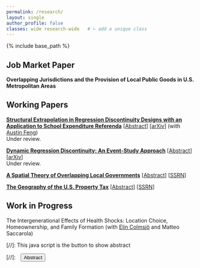 ```yaml
---
permalink: /research/
layout: single
author_profile: false
classes: wide research-wide   # ← add a unique class
---
```

<style>
  @media (min-width: 1024px) {
    /* the body gets the layout class; target the article with your custom class */
    body.layout--single .page.research-wide .page__inner,
    body.layout--single .page.research-wide .page__content {
      max-width: 1100px !important; /* the !important helps beat theme defaults */
    }
  }
</style>

{% include base_path %}

## Job Market Paper

**Overlapping Jurisdictions and the Provision of Local Public Goods in U.S. Metropolitan Areas**


## Working Papers

[**Structural Extrapolation in Regression Discontinuity Designs with an Application to School Expenditure Referenda**](/files/RDDExtrapolation.pdf) [<a href="#/" onclick="visib('rddextrapolation')">Abstract</a>] [[arXiv](https://arxiv.org/abs/2508.02658)]
(with [Austin Feng](https://www.cmu.edu/dietrich/statistics-datascience/people/phd/austin-feng.html))  
Under review.

<div id="rddextrapolation" style="display: none; text-align: justify; line-height: 1.5" >
We propose a structural approach to extrapolate average partial effects away from the cutoff in regression discontinuity designs (RDDs). Our focus is on applications that exploit closely contested school district referenda to estimate the effects of changes in education spending on local economic outcomes. We embed these outcomes in a spatial equilibrium model of local jurisdictions in which fiscal policy is determined by majority rule voting. This integration provides a microfoundation for the running variable&#8212;the share of voters who approve a ballot initiative&#8212;and enables identification of structural parameters using RDD coefficients. We then leverage the model to simulate the effects of counterfactual referenda over a broad range of proposed spending changes. These scenarios imply realizations of the running variable away from the threshold, allowing extrapolation of RDD estimates to nonmarginal referenda. Applying the method to school expenditure ballot measures in Wisconsin, we document substantial heterogeneity in housing price capitalization across the approval margin.
<br><br/></div>

[**Dynamic Regression Discontinuity: An Event-Study Approach**](/files/DynDisc.pdf) [<a href="#/" onclick="visib('dyndisc')">Abstract</a>] [[arXiv](https://arxiv.org/abs/2307.14203)]  
Under review.

<div id="dyndisc" style="display: none; text-align: justify; line-height: 1.5" >
I propose a novel argument to identify economically interpretable intertemporal treatment effects in dynamic regression discontinuity designs (RDDs). Specifically, I develop a dynamic potential outcomes model and reformulate two assumptions from the difference-in-differences literature&#8212;no anticipation and common trends&#8212;to attain point identification of cutoff-specific impulse responses. The estimand of each target parameter can be expressed as the sum of two static RDD contrasts, thereby allowing for nonparametric estimation and inference with standard local polynomial methods. I also propose a nonparametric approach to aggregate treatment effects across calendar time and treatment paths, leveraging a limited path independence restriction to reduce the dimensionality of the parameter space. I apply this method to estimate the dynamic effects of school district expenditure authorizations on housing prices in Wisconsin.
<br><br/></div>

[**A Spatial Theory of Overlapping Local Governments**](/files/OverlappingGovernments_v3.pdf) [<a href="#/" onclick="visib('spatialtheory')">Abstract</a>] [[SSRN](https://papers.ssrn.com/sol3/papers.cfm?abstract_id=4808965)]

<div id="spatialtheory" style="display: none; text-align: justify; line-height: 1.5" >
Local governments in the United States are vertically differentiated. A typical location is served by multiple overlapping jurisdictions that share property tax base and specialize in the provision of one or more local public goods. This paper evaluates the implications of such vertical differentiation for the equilibrium levels of government spending, property tax rates, and household welfare. I propose a spatial theory of overlapping jurisdictions in which residents collectively determine the local mix of expenditures and taxes. Because fiscal policy capitalizes into housing prices and all jurisdictions draw revenue from housing, the cost of raising expenditures in a location is implicitly shared with other coexisting jurisdictions. In equilibrium, this induces higher levels of government spending, higher property tax rates, and lower household welfare compared to scenarios in which jurisdictions are vertically coterminous or only horizontally differentiated.
<br><br/></div>

[**The Geography of the U.S. Property Tax**](/files/GeographyPropTax.pdf) [<a href="#/" onclick="visib('geoproptax')">Abstract</a>] [[SSRN](https://papers.ssrn.com/sol3/papers.cfm?abstract_id=4808970)]

<div id="geoproptax" style="display: none; text-align: justify; line-height: 1.5" >
I construct a novel, granular georeferenced dataset on the universe of local governments in the United States and their property tax rates from the early 2000s to 2022. Using this dataset, I present new descriptive insights on the geography of the property tax.  First, property tax rates exhibit substantial variation within states, surpassing that of any other local tax. Second, rates are higher in locations where a greater number of jurisdictions overlap and thus share tax base. Third, rates are higher in areas with larger dispersion in property values and greater racial and ethnic heterogeneity. Fourth, new local taxing jurisdictions are more likely to be formed in locations where the distribution of income is more even and dispersion in housing values is lower.
<br><br/></div>

## Work in Progress

The Intergenerational Effects of Health Shocks: Location Choice, Homeownership, and Family Formation (with [Elin Colmsjö](https://sites.google.com/view/elincolmsjo/) and Matteo Saccarola)

[//]: This java script is the button to show abstract
<script>
 function visib(id) {
  var x = document.getElementById(id);
  if (x.style.display === "block") {
    x.style.display = "none";
  } else {
    x.style.display = "block";
  }
}
</script>

[//]:&emsp;<button onclick="visib('polariz')" class="btn btn--inverse btn--small">Abstract</button>


